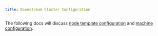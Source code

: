 ```yaml
---
title: Downstream Cluster Configuration
---
```


<head>
  <link rel="canonical" href="https://ranchermanager.docs.rancher.com/reference-guides/cluster-configuration/downstream-cluster-configuration"/>
</head>

The following docs will discuss [node template configuration](node-template-configuration/node-template-configuration.md) and [machine configuration](machine-configuration/machine-configuration.md).